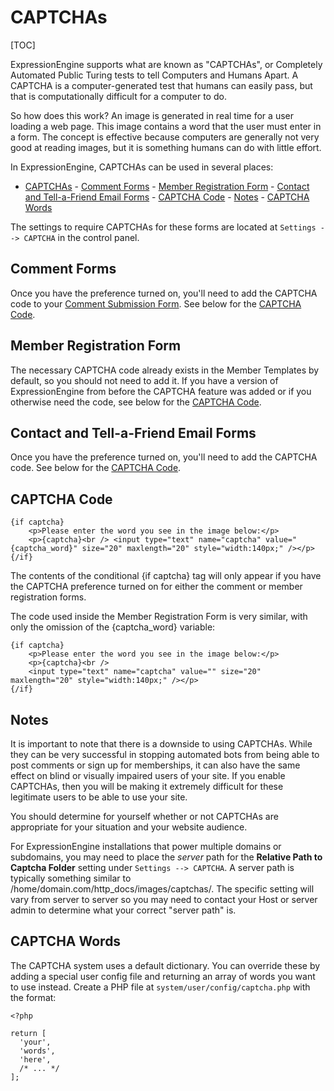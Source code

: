 <!--
    This source file is part of the open source project
    ExpressionEngine User Guide (https://github.com/ExpressionEngine/ExpressionEngine-User-Guide)

    @link      https://expressionengine.com/
    @copyright Copyright (c) 2003-2020, Packet Tide, LLC (https://packettide.com)
    @license   https://expressionengine.com/license Licensed under Apache License, Version 2.0
-->

# CAPTCHAs

[TOC]

ExpressionEngine supports what are known as "CAPTCHAs", or Completely Automated Public Turing tests to tell Computers and Humans Apart. A CAPTCHA is a computer-generated test that humans can easily pass, but that is computationally difficult for a computer to do.

So how does this work? An image is generated in real time for a user loading a web page. This image contains a word that the user must enter in a form. The concept is effective because computers are generally not very good at reading images, but it is something humans can do with little effort.

In ExpressionEngine, CAPTCHAs can be used in several places:

- [CAPTCHAs](#captchas) - [Comment Forms](#comment-forms) - [Member Registration Form](#member-registration-form) - [Contact and Tell-a-Friend Email Forms](#contact-and-tell-a-friend-email-forms) - [CAPTCHA Code](#captcha-code) - [Notes](#notes) - [CAPTCHA Words](#captcha-words)

The settings to require CAPTCHAs for these forms are located at `Settings --> CAPTCHA` in the control panel.

## Comment Forms

Once you have the preference turned on, you'll need to add the CAPTCHA code to your [Comment Submission Form](comment/form.md). See below for the [CAPTCHA Code](#captcha-code).

## Member Registration Form

The necessary CAPTCHA code already exists in the Member Templates by default, so you should not need to add it. If you have a version of ExpressionEngine from before the CAPTCHA feature was added or if you otherwise need the code, see below for the [CAPTCHA Code](#captcha-code).

## Contact and Tell-a-Friend Email Forms

Once you have the preference turned on, you'll need to add the CAPTCHA code. See below for the [CAPTCHA Code](#captcha-code).

## CAPTCHA Code

    {if captcha}
        <p>Please enter the word you see in the image below:</p>
        <p>{captcha}<br /> <input type="text" name="captcha" value="{captcha_word}" size="20" maxlength="20" style="width:140px;" /></p>
    {/if}

The contents of the conditional {if captcha} tag will only appear if you have the CAPTCHA preference turned on for either the comment or member registration forms.

The code used inside the Member Registration Form is very similar, with only the omission of the {captcha_word} variable:

    {if captcha}
        <p>Please enter the word you see in the image below:</p>
        <p>{captcha}<br />
        <input type="text" name="captcha" value="" size="20" maxlength="20" style="width:140px;" /></p>
    {/if}

## Notes

It is important to note that there is a downside to using CAPTCHAs. While they can be very successful in stopping automated bots from being able to post comments or sign up for memberships, it can also have the same effect on blind or visually impaired users of your site. If you enable CAPTCHAs, then you will be making it extremely difficult for these legitimate users to be able to use your site.

You should determine for yourself whether or not CAPTCHAs are appropriate for your situation and your website audience.

For ExpressionEngine installations that power multiple domains or subdomains, you may need to place the _server_ path for the **Relative Path to Captcha Folder** setting under `Settings --> CAPTCHA`. A server path is typically something similar to /home/domain.com/http_docs/images/captchas/. The specific setting will vary from server to server so you may need to contact your Host or server admin to determine what your correct "server path" is.

## CAPTCHA Words

The CAPTCHA system uses a default dictionary. You can override these by adding a special user config file and returning an array of words you want to use instead. Create a PHP file at `system/user/config/captcha.php` with the format:

    <?php

    return [
      'your',
      'words',
      'here',
      /* ... */
    ];
